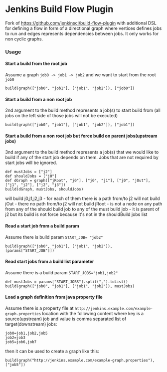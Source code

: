 Jenkins Build Flow Plugin
=========================

Fork of https://github.com/jenkinsci/build-flow-plugin with additional DSL for defining a flow in form of a directional
graph where vertices defines jobs to run and edges represents dependencies between jobs. It only works for non cyclic 
graphs.

### Usage

#### Start a build from the root job
Assume a graph ```job0 -> job1 -> job2``` and we want to start from the root ```job0```
```
build(graph(["job0", "job1"], ["job1", "job2"]), ["job0"])
```

#### Start a build from a non root job
2nd argument to the build method represents a job(s) to start build from (all jobs on the left side of those jobs
will not be executed)
```
build(graph(["job0", "job1"], ["job1", "job2"]), ["job1"])
```

#### Start a build from a non root job but force build on parent jobs(upstream jobs)
3nd argument to the build method represents a job(s) that we would like to build if any of the start job depends on them. 
Jobs that are not required by start jobs will be ignored. 
```
def mustJobs = ["j2"]
def shouldJobs = ["j0"]
def dGraph = graph(["jRoot", "j0"], ["j0", "j1"], ["j0", "jOut"], ["j1", "j2"], ["j2", "j3"])
build(dGraph, mustJobs, shouldJobs)
```

will build j0,j1,j2,j3 - for each of them there is a path from/to j2 
will not build jOut - there no path from/to j2
will not build jRoot 
    - is not a node on any path from any of the should build job to any of the must build job
    - it is parent of j2 but its build is not force because it's not in the shouldBuild jobs list 

#### Read a start job from a build param
Assume there is build param ```START_JOB= "job2"```
```
build(graph(["job0", "job1"], ["job1", "job2"]), [params["START_JOB"]])
```

#### Read start jobs from a build list parameter
Assume there is a build param ```START_JOBS="job1,job2"```
```
def mustJobs = params["START_JOBS"].split(",").toList()
build(graph(["job0", "job1"], ["job1", "job2"]), mustJobs)
```

#### Load a graph definition from java property file

Assume there is a property file at ```http://jenkins.example.com/example-graph.properties``` location with
the following content where key is a source(upstream) job and value is comma separated list of target(downstream) jobs:

```
job0=job1,job2,job5
job2=job3
job5=job6,job7
```

then it can be used to create a graph like this:

```
build(graph("http://jenkins.example.com/example-graph.properties"), ["job5"])
```

